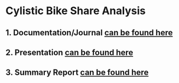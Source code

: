 # Cylistic Bike Share Analysis

## 1. Documentation/Journal [can be found here]()
## 2. Presentation [can be found here]()
## 3. Summary Report [can be found here]()
